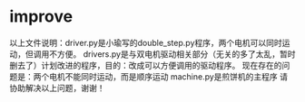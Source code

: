 # improve
以上文件说明：driver.py是小瑜写的double_step.py程序，两个电机可以同时运动，但调用不方便。
            drivers.py是与双电机驱动相关部分（无关的多了太乱，暂时删去了）计划改进的程序，目的：改成可以方便调用的驱动程序。
                      现在存在的问题是：两个电机不能同时运动，而是顺序运动
            machine.py是煎饼机的主程序
请协助解决以上问题，谢谢！ 
